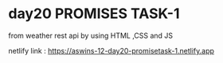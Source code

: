 # day20  PROMISES TASK-1
from weather rest api by using HTML ,CSS and JS

netlify link : https://aswins-12-day20-promisetask-1.netlify.app
